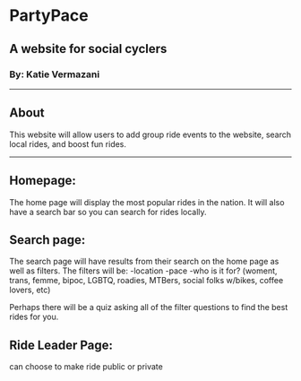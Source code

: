 # PartyPace
## A website for social cyclers 
### By: Katie Vermazani
***

## About
This website will allow users to add group ride events to the website, search local rides, and boost fun rides.
***

## Homepage:
The home page will display the most popular rides in the nation. It will also have a search bar so you can search for rides locally.

## Search page:
The search page will have results from their search on the home page as well as filters. The filters will be:
-location
-pace
-who is it for? (woment, trans, femme, bipoc, LGBTQ, roadies, MTBers, social folks w/bikes, coffee lovers, etc)

Perhaps there will be a quiz asking all of the filter questions to find the best rides for you.

## Ride Leader Page:
can choose to make ride public or private
